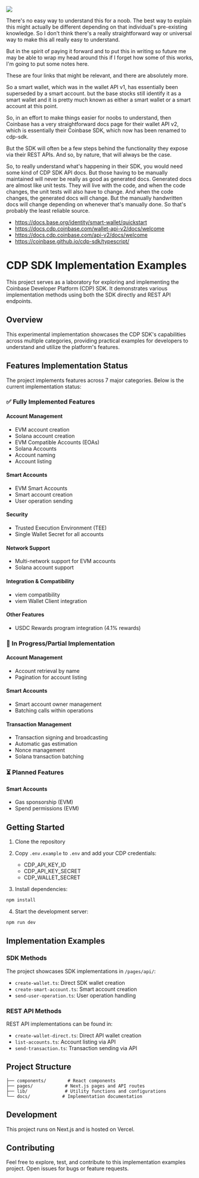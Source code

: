 

<img src=https://assets.rbl.ms/34660828/origin.gif />
 
 There's no easy way to understand this for a noob.  The best way to explain this might actually be different depending on that individual's pre-existing knowledge. So I don't think there's a really straightforward way or universal way to make this all really easy to understand.

 But in the spirit of paying it forward and to put this in writing so future me may be able to wrap my head around this if I forget how some of this works, I'm going to put some notes here.

 These are four links that might be relevant, and there are absolutely more. 

 So a smart wallet, which was in the wallet API v1, has essentially been superseded by a smart account. but the base stocks still identify it as a smart wallet and it is pretty much known as either a smart wallet or a smart account at this point. 

 So, in an effort to make things easier for noobs to understand, then Coinbase has a very straightforward docs page for their wallet API v2, which is essentially their Coinbase SDK, which now has been renamed to cdp-sdk.

 But the SDK will often be a few steps behind the functionality they expose via their REST APIs. And so, by nature, that will always be the case.

 So, to really understand what's happening in their SDK, you would need some kind of CDP SDK API docs. But those having to be manually maintained will never be really as good as generated docs. Generated docs are almost like unit tests. They will live with the code, and when the code changes, the unit tests will also have to change. And when the code changes, the generated docs will change. But the manually handwritten docs will change depending on whenever that's manually done. So that's probably the least reliable source.

- https://docs.base.org/identity/smart-wallet/quickstart
- https://docs.cdp.coinbase.com/wallet-api-v2/docs/welcome
- https://docs.cdp.coinbase.com/api-v2/docs/welcome
- https://coinbase.github.io/cdp-sdk/typescript/

# CDP SDK Implementation Examples

This project serves as a laboratory for exploring and implementing the Coinbase Developer Platform (CDP) SDK. It demonstrates various implementation methods using both the SDK directly and REST API endpoints.

## Overview

This experimental implementation showcases the CDP SDK's capabilities across multiple categories, providing practical examples for developers to understand and utilize the platform's features.

## Features Implementation Status

The project implements features across 7 major categories. Below is the current implementation status:

### ✅ Fully Implemented Features

#### Account Management
- EVM account creation
- Solana account creation
- EVM Compatible Accounts (EOAs)
- Solana Accounts
- Account naming
- Account listing

#### Smart Accounts
- EVM Smart Accounts
- Smart account creation
- User operation sending

#### Security
- Trusted Execution Environment (TEE)
- Single Wallet Secret for all accounts

#### Network Support
- Multi-network support for EVM accounts
- Solana account support

#### Integration & Compatibility
- viem compatibility
- viem Wallet Client integration

#### Other Features
- USDC Rewards program integration (4.1% rewards)

### 🚧 In Progress/Partial Implementation

#### Account Management
- Account retrieval by name
- Pagination for account listing

#### Smart Accounts
- Smart account owner management
- Batching calls within operations

#### Transaction Management
- Transaction signing and broadcasting
- Automatic gas estimation
- Nonce management
- Solana transaction batching

### ⏳ Planned Features

#### Smart Accounts
- Gas sponsorship (EVM)
- Spend permissions (EVM)

## Getting Started

1. Clone the repository
2. Copy `.env.example` to `.env` and add your CDP credentials:
   - CDP_API_KEY_ID
   - CDP_API_KEY_SECRET
   - CDP_WALLET_SECRET

3. Install dependencies:
```bash
npm install
```

4. Start the development server:
```bash
npm run dev
```

## Implementation Examples

### SDK Methods
The project showcases SDK implementations in `/pages/api/`:
- `create-wallet.ts`: Direct SDK wallet creation
- `create-smart-account.ts`: Smart account creation
- `send-user-operation.ts`: User operation handling

### REST API Methods
REST API implementations can be found in:
- `create-wallet-direct.ts`: Direct API wallet creation
- `list-accounts.ts`: Account listing via API
- `send-transaction.ts`: Transaction sending via API

## Project Structure

```
├── components/        # React components
├── pages/            # Next.js pages and API routes
├── lib/              # Utility functions and configurations
└── docs/            # Implementation documentation
```

## Development

This project runs on Next.js and is hosted on Vercel. 

## Contributing

Feel free to explore, test, and contribute to this implementation examples project. Open issues for bugs or feature requests.
